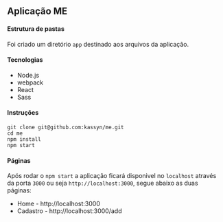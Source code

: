 ## Aplicação ME

#### Estrutura de pastas
Foi criado um diretório `app` destinado aos arquivos da aplicação.

#### Tecnologias
* Node.js
* webpack
* React
* Sass

#### Instruções
	git clone git@github.com:kassyn/me.git
	cd me
	npm install
	npm start

#### Páginas
Após rodar o `npm start` a aplicação ficará disponivel no `localhost` através da porta `3000` ou seja `http://localhost:3000`, segue abaixo as duas páginas:

* Home     - http://localhost:3000
* Cadastro - http://localhost:3000/add
